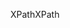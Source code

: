 <span data-ttu-id="4f216-101">XPath</span><span class="sxs-lookup"><span data-stu-id="4f216-101">XPath</span></span>